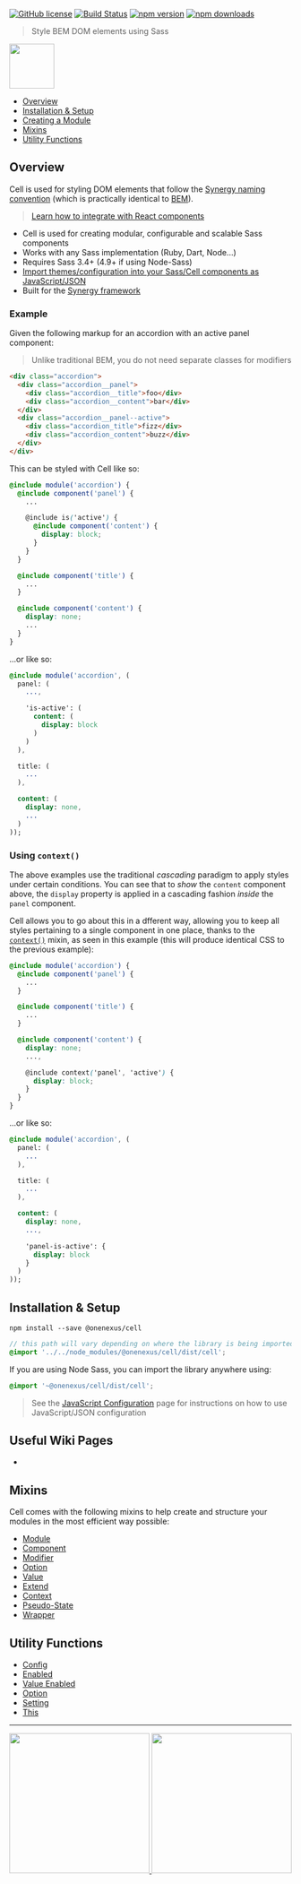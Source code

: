 [![GitHub license](https://img.shields.io/badge/license-MIT-blue.svg)](https://github.com/One-Nexus/Cell/blob/master/LICENSE)
[![Build Status](https://travis-ci.com/One-Nexus/Cell.svg?branch=master)](https://travis-ci.com/One-Nexus/Cell)
[![npm version](https://d25lcipzij17d.cloudfront.net/badge.svg?id=js&type=6&v=1.0.0-beta.1&x2=0)]((https://www.npmjs.com/package/@onenexus/cell))
[![npm downloads](https://img.shields.io/npm/dm/@onenexus/cell.svg)](https://www.npmjs.com/package/@onenexus/cell)

> Style BEM DOM elements using Sass

<img height="80px" src="http://onenexus.io/cell/images/cell-logo.png" />

* [Overview](#overview)
* [Installation & Setup](#installation--setup)
* [Creating a Module](https://github.com/One-Nexus/Cell/wiki/Creating-a-Module)
* [Mixins](#mixins)
* [Utility Functions](#utility-functions)


## Overview

Cell is used for styling DOM elements that follow the [Synergy naming convention](https://github.com/One-Nexus/Synergy-Front-End-Guides/wiki/Synergy-Values#synergy-naming-convention) (which is practically identical to [BEM](http://getbem.com/)).

> [Learn how to integrate with React components](https://github.com/One-Nexus/Cell/wiki/Creating-a-Module#interface-react---jsx)

* Cell is used for creating modular, configurable and scalable Sass components
* Works with any Sass implementation (Ruby, Dart, Node...)
* Requires Sass 3.4+ (4.9+ if using Node-Sass)
* [Import themes/configuration into your Sass/Cell components as JavaScript/JSON](#TODO)
* Built for the [Synergy framework](https://github.com/One-Nexus/Synergy)

### Example

Given the following markup for an accordion with an active panel component:

> Unlike traditional BEM, you do not need separate classes for modifiers

```html
<div class="accordion">
  <div class="accordion__panel">
    <div class="accordion__title">foo</div>
    <div class="accordion__content">bar</div>
  </div>
  <div class="accordion__panel--active">
    <div class="accordion_title">fizz</div>
    <div class="accordion_content">buzz</div>
  </div>
</div>
```

This can be styled with Cell like so:

```scss
@include module('accordion') {
  @include component('panel') {
    ...

    @include is('active') {
      @include component('content') {
        display: block;
      }
    }
  }

  @include component('title') {
    ...
  }

  @include component('content') {
    display: none;
    ...
  }
}
```

...or like so:

```sass
@include module('accordion', (
  panel: (
    ...,

    'is-active': (
      content: (
        display: block
      )
    )
  ),

  title: (
    ...
  ),

  content: (
    display: none,
    ...
  )
));
```

### Using `context()`

The above examples use the traditional _cascading_ paradigm to apply styles under certain conditions. You can see that to _show_ the `content` component above, the `display` property is applied in a cascading fashion _inside_ the `panel` component.

Cell allows you to go about this in a dfferent way, allowing you to keep all styles pertaining to a single component in one place, thanks to the [`context()`](#TODO) mixin, as seen in this example (this will produce identical CSS to the previous example):

```scss
@include module('accordion') {
  @include component('panel') {
    ...
  }

  @include component('title') {
    ...
  }

  @include component('content') {
    display: none;
    ...,

    @include context('panel', 'active') {
      display: block;
    }
  }
}
```

...or like so:

```sass
@include module('accordion', (
  panel: (
    ...
  ),

  title: (
    ...
  ),

  content: (
    display: none,
    ...,

    'panel-is-active': {
      display: block
    }
  )
));
```

## Installation & Setup

```
npm install --save @onenexus/cell
```

```scss
// this path will vary depending on where the library is being imported
@import '../../node_modules/@onenexus/cell/dist/cell';
```

If you are using Node Sass, you can import the library anywhere using:

```scss
@import '~@onenexus/cell/dist/cell';
```

> See the [JavaScript Configuration](https://github.com/One-Nexus/Cell/wiki/JavaScript-Configuration) page for instructions on how to use JavaScript/JSON configuration

## Useful Wiki Pages

* []()

## Mixins

Cell comes with the following mixins to help create and structure your modules in the most efficient way possible:

* [Module](https://github.com/One-Nexus/Cell/wiki/Module())
* [Component](https://github.com/One-Nexus/Cell/wiki/Component())
* [Modifier](https://github.com/One-Nexus/Cell/wiki/Modifier())
* [Option](https://github.com/One-Nexus/Cell/wiki/Option())
* [Value](https://github.com/One-Nexus/Cell/wiki/Value())
* [Extend](https://github.com/One-Nexus/Cell/wiki/Extend())
* [Context](https://github.com/One-Nexus/Cell/wiki/Context())
* [Pseudo-State](https://github.com/One-Nexus/Cell/wiki/Pseudo-State())
* [Wrapper](https://github.com/One-Nexus/Cell/wiki/Wrapper())

## Utility Functions

* [Config](https://github.com/One-Nexus/Cell/wiki/Utility-Functions#config)
* [Enabled](https://github.com/One-Nexus/Cell/wiki/Utility-Functions#enabled)
* [Value Enabled](https://github.com/One-Nexus/Cell/wiki/Utility-Functions#value-enabled)
* [Option](https://github.com/One-Nexus/Cell/wiki/Utility-Functions#option)
* [Setting](https://github.com/One-Nexus/Cell/wiki/Utility-Functions#setting)
* [This](https://github.com/One-Nexus/Cell/wiki/Utility-Functions#this)

---

<a href="https://twitter.com/ESR360">
    <img src="http://edmundreed.com/assets/images/twitter.gif?v=1" width="250px" />
</a>
<a href="https://github.com/ESR360">
    <img src="http://edmundreed.com/assets/images/github.gif?v=1" width="250px" />
</a>